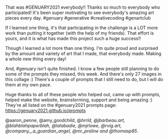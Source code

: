 That was #GENUARY2021 everybody!! Thanks so much to everybody who participated! It's been super motivating to see everybody's amazing art pieces every day. #genuary #generative #creativecoding #genartclub

If I learned one thing, it's that participating in the challenge is a LOT more work than putting it together (with the help of my friends). That effort is yours, and it is what has made this project such a huge success!! 

Though I learned a lot more than one thing. I'm quite proud and surprised by the amount and variety of art that I made, that everybody made. Making a whole new thing every day! 

And, #genuary isn't quite finished. I know a few people still planning to do some of the prompts they missed, this week. And there's only 27 images in this collage :) There's a couple of prompts that I still need to do, but I will do them at my own pace.

Huge thanks to all of these people who helped out, came up with prompts, helped make the website, brainstorming, support and being amazing :) They're all listed on the #genuary2021 prompts page: https://genuary2021.github.io/prompts 

@aaron_penne, @amy_goodchild, @_hrrld, @jbarbeau.art, @blahblahpaperblah, @lalabadie, @mjrlowe, @rvig.art, @company__a_guardian_angel, @mr_praline and @thomasp85_.
